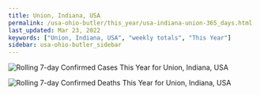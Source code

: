 ```yaml
---
title: Union, Indiana, USA
permalink: /usa-ohio-butler/this_year/usa-indiana-union-365_days.html
last_updated: Mar 23, 2022
keywords: ["Union, Indiana, USA", "weekly totals", "This Year"]
sidebar: usa-ohio-butler_sidebar
---
```


![Rolling 7-day Confirmed Cases This Year for Union, Indiana, USA](/covid_tracker/images/graphs/usa-indiana-union-rolling_7_days_confirmed-365_days_graph.png)

![Rolling 7-day Confirmed Deaths This Year for Union, Indiana, USA](/covid_tracker/images/graphs/usa-indiana-union-rolling_7_days_deaths-365_days_graph.png)

